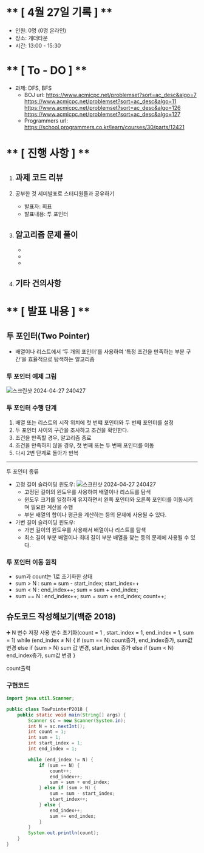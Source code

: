 # ** [ 4월 27일 기록 ] **
- 인원: 0명 (0명 온라인)
- 장소: 게더타운
- 시간: 13:00 - 15:30

# ** [ To - DO ] **
- 과제: DFS, BFS
    - BOJ url: https://www.acmicpc.net/problemset?sort=ac_desc&algo=7
               https://www.acmicpc.net/problemset?sort=ac_desc&algo=11
               https://www.acmicpc.net/problemset?sort=ac_desc&algo=126
               https://www.acmicpc.net/problemset?sort=ac_desc&algo=127
    - Programmers url: https://school.programmers.co.kr/learn/courses/30/parts/12421

# ** [ 진행 사항 ] **
1. 과제 코드 리뷰
    - 

2. 공부한 것 세미발표로 스터디원들과 공유하기
    - 발표자: 희표
    - 발표내용: 투 포인터

3. 알고리즘 문제 풀이
    - 
    - 
    - 
    - 

4. 기타 건의사항
    - 

# ** [ 발표 내용 ] **
투 포인터(Two Pointer)
--------------------------------------------------

* 배열이나 리스트에서 ‘두 개의 포인터’를 사용하여 ‘특정 조건을 만족하는 부분 구간’을 효율적으로 탐색하는 알고리즘

### 투 포인터 예제 그림
![스크린샷 2024-04-27 240427](https://github.com/Sadang-Algorithm-Study-Group/Algorithm/blob/huipyo/huipyo/src/week09/image.jpg)

### 투 포인터 수행 단계
1. 배열 또는 리스트의 시작 위치에 첫 번쨰 포인터와 두 번째 포인터를 설정 
2. 두 포인터 사이의 구간을 조사하고 조건을 확인한다. 
3. 조건을 만족할 경우, 알고리즘 종료 
4. 조건을 만족하지 않을 경우, 첫 번째 또는 두 번째 포인터를 이동
5. 다시 2번 단계로 돌아가 반복

--------------------------------------------------
투 포인터 종류

* 고정 길이 슬라이딩 윈도우:
  ![스크린샷 2024-04-27 240427](https://github.com/Sadang-Algorithm-Study-Group/Algorithm/blob/huipyo/huipyo/src/week09/img.gif)
    * 고정된 길이의 윈도우를 사용하여 배열이나 리스트를 탐색 
    * 윈도우 크기를 일정하게 유지하면서 왼쪽 포인터와 오른쪽 포인터를 이동시키며 필요한 계산을 수행 
    * 부분 배열의 합이나 평균을 계산하는 등의 문제에 사용될 수 있다.
* 가변 길이 슬라이딩 윈도우:
    * 가변 길이의 윈도우를 사용해서 배열이나 리스트를 탐색 
    * 최소 길이 부분 배열이나 최대 길이 부분 배열을 찾는 등의 문제에 사용될 수 있다.

### 투 포인터 이동 원칙
- sum과 count는 1로 초기화한 상태
- sum > N : sum = sum - start_index; start_index++
- sum < N : end_index++; sum = sum + end_index;
- sum == N : end_index++; sum = sum + end_index; count++;

## 슈도코드 작성해보기(백준 2018)

<aside>
➕ N 변수 저장
사용 변수 초기화(count = 1 , start_index = 1, end_index = 1, sum = 1)
while (end_index ≠ N) {
if (sum == N) count증가, end_index증가, sum값 변경
else if (sum > N) sum 값 변경, start_index 증가
else if (sum < N) end_index증가, sum값 변경
}

count출력

</aside>

### 구현코드
```java
import java.util.Scanner;

public class TowPointerP2018 {
    public static void main(String[] args) {
        Scanner sc = new Scanner(System.in);
        int N = sc.nextInt();
        int count = 1;
        int sum = 1;
        int start_index = 1;
        int end_index = 1;

        while (end_index != N) {
            if (sum == N) {
                count++;
                end_index++;
                sum = sum + end_index;
            } else if (sum > N) {
                sum = sum - start_index;
                start_index++;
            } else {
                end_index++;
                sum += end_index;
            }
        }
        System.out.println(count);
    }
}
```